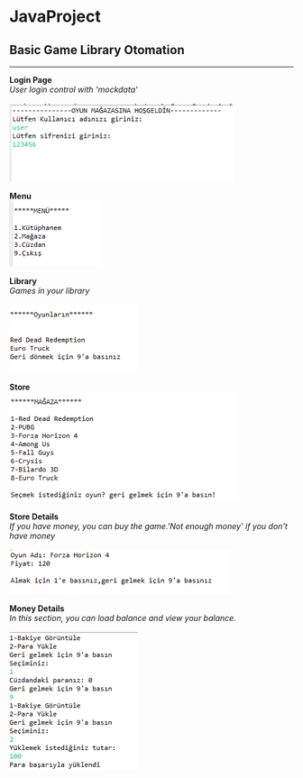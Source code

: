 # JavaProject
## Basic Game Library Otomation
-----------------------------------

**Login Page**<br/>
*User login control with 'mockdata'*<br/><br/>
![login page](https://github.com/EnescanAkyuz/JavaProject/blob/main/Ekran%20g%C3%B6r%C3%BCnt%C3%BCs%C3%BC%202022-06-15%20181740.png) <br/>

**Menu**<br/>
![Menu](https://github.com/EnescanAkyuz/JavaProject/blob/main/Ekran%20g%C3%B6r%C3%BCnt%C3%BCs%C3%BC%202022-06-15%20181811.png)<br/>

**Library**<br/>
*Games in your library*<br/><br/>
![Library](https://github.com/EnescanAkyuz/JavaProject/blob/main/Ekran%20g%C3%B6r%C3%BCnt%C3%BCs%C3%BC%202022-06-15%20182009.png)<br/>

**Store**<br/>
![Store](https://github.com/EnescanAkyuz/JavaProject/blob/main/Ekran%20g%C3%B6r%C3%BCnt%C3%BCs%C3%BC%202022-06-15%20182051.png)<br/>

**Store Details**<br/>
*If you have money, you can buy the game.'Not enough money' if you don't have money*<br/><br/>
![store details](https://github.com/EnescanAkyuz/JavaProject/blob/main/Ekran%20g%C3%B6r%C3%BCnt%C3%BCs%C3%BC%202022-06-15%20182112.png)<br/>

**Money Details**<br/>
*In this section, you can load balance and view your balance.*<br/><br/>
![account](https://github.com/EnescanAkyuz/JavaProject/blob/main/Ekran%20g%C3%B6r%C3%BCnt%C3%BCs%C3%BC%202022-06-15%20182303.png)<br/>
